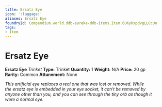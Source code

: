 ```yaml
---
title: Ersatz Eye
icon: ':luggage:'
aliases: Ersatz Eye
foundryId: Compendium.world.ddb-eureka-ddb-items.Item.6UKykxpdvgLLOcUo
tags:
- Item
---
```


# Ersatz Eye

**Ersatz Eye**
_Trinket_
**Type:** Trinket
**Quantity:** 1
**Weight:** N/A
**Price:** 20 gp
**Rarity:** Common
**Attunement:** None

*This artificial eye replaces a real one that was lost or removed. While the <span class="Serif-Character-Style_Italic-Serif">ersatz eye</span> is embedded in your eye socket, it can’t be removed by anyone other than you, and you can see through the tiny orb as though it were a n<span class="No-Break">ormal eye.</span>*